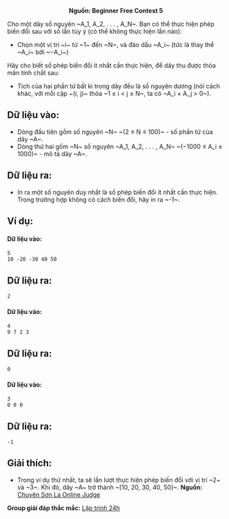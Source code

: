 **<center>Nguồn: Beginner Free Contest 5</center>**

Cho một dãy số nguyên ~A_1, A_2, . . . , A_N~. Bạn có thể thực hiện phép biến đổi sau với số lần tùy ý (có thể không thực hiện lần nào):
- Chọn một vị trí ~i~ từ ~1~ đến ~N~, và đảo dấu ~A_i~ (tức là thay thể ~A_i~ bởi ~−A_i~)

Hãy cho biết số phép biến đổi ít nhất cần thực hiện, để dãy thu được thỏa mãn tính chất sau:
- Tích của hai phần tử bất kì trong dãy đều là số nguyên dương (nói cách khác, với mỗi cặp ~(i, j)~ thỏa ~1 ≤ i < j ≤ N~, ta có ~A_i ×  A_j > 0~).

## Dữ liệu vào:
- Dòng đầu tiên gồm số nguyên ~N~ ~(2 ≤ N ≤ 100)~ - số phần tử của dãy ~A~.
- Dòng thứ hai gồm ~N~ số nguyên ~A_1, A_2, . . . , A_N~ ~(−1000 ≤ A_i ≤ 1000)~ - mô tả dãy ~A~.

## Dữ liệu ra:
- In ra một số nguyên duy nhất là số phép biến đổi ít nhất cần thực hiện. Trong trường hợp không có cách biến đổi, hãy in ra ~-1~.

## Ví dụ:
#### Dữ liệu vào:
```
5
10 -20 -30 40 50
```

## Dữ liệu ra:
```
2
```

#### Dữ liệu vào:
```
4
9 7 2 3
```

## Dữ liệu ra:
```
0
```

#### Dữ liệu vào:
```
3
0 0 0
```

## Dữ liệu ra:
```
-1
```

## Giải thích:
- Trong ví dụ thứ nhất, ta sẽ lần lượt thực hiện phép biến đổi với vị trí ~2~ và ~3~. Khi đó, dãy ~A~ trở thành ~[10, 20, 30, 40, 50]~.
**Nguồn:** [Chuyên Sơn La Online Judge](http://csloj.ddns.net/)

**Group giải đáp thắc mắc:** [Lập trình 24h](https://www.facebook.com/groups/1386904321519984)